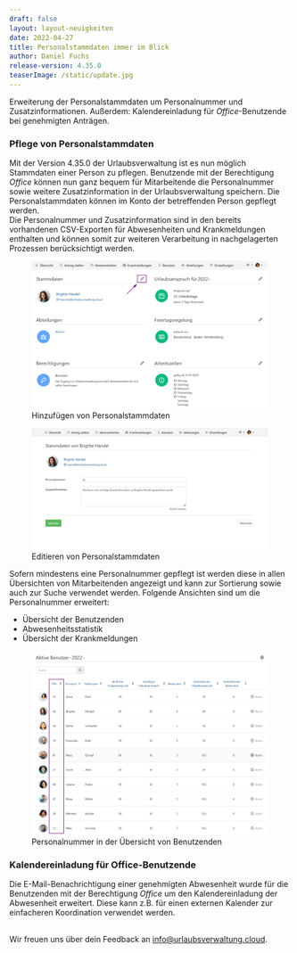 ```yaml
---
draft: false
layout: layout-neuigkeiten
date: 2022-04-27
title: Personalstammdaten immer im Blick
author: Daniel Fuchs
release-version: 4.35.0
teaserImage: /static/update.jpg
---
```


Erweiterung der Personalstammdaten um Personalnummer und Zusatzinformationen. Außerdem: Kalendereinladung für _Office_-Benutzende bei genehmigten Anträgen.

<!-- more -->

### Pflege von Personalstammdaten

Mit der Version 4.35.0 der Urlaubsverwaltung ist es nun möglich Stammdaten einer Person zu pflegen.
Benutzende mit der Berechtigung _Office_ können nun ganz bequem für Mitarbeitende die Personalnummer sowie weitere Zusatzinformation in der Urlaubsverwaltung speichern. Die Personalstammdaten können im Konto der betreffenden Person gepflegt werden.\
Die Personalnummer und Zusatzinformation sind in den bereits vorhandenen CSV-Exporten für Abwesenheiten und Krankmeldungen enthalten und können somit zur weiteren Verarbeitung in nachgelagerten Prozessen berücksichtigt werden. 

<div class="flex my-8 gap-4 flex-col md:flex-row">
    <figure>
        <picture>
            <source srcset="basedata-view.avif" type="image/avif" />
            <img
              src="basedata-view.png"
              alt="Hinzufügen von Personalstammdaten"
              decoding="async"
              loading="lazy"
              class="rounded-lg"
            />
        </picture>
        <figcaption class="text-sm text-center">Hinzufügen von Personalstammdaten</figcaption>
    </figure>
    <figure>
        <picture>
            <source srcset="basedata-edit.avif" type="image/avif" />
            <img
              src="basedata-edit.png"
              alt="Editieren von Personalstammdaten"
              decoding="async"
              loading="lazy"
              class="rounded-lg"
            />
        </picture>
        <figcaption class="text-sm text-center">Editieren von Personalstammdaten</figcaption>
    </figure>
</div>

Sofern mindestens eine Personalnummer gepflegt ist werden diese in allen Übersichten von Mitarbeitenden angezeigt und kann zur Sortierung sowie auch zur Suche verwendet werden. Folgende Ansichten sind um die Personalnummer erweitert:

* Übersicht der Benutzenden
* Abwesenheitsstatistik
* Übersicht der Krankmeldungen

<div class="flex my-8">
    <figure>
        <picture>
            <source srcset="user-overview-with-personnel-number.avif" type="image/avif" />
            <img
              src="user-overview-with-personnel-number.png"
              alt="Personalnummer in der Übersich von Benutzenden"
              decoding="async"
              loading="lazy"
              class="rounded-lg"
            />
        </picture>
        <figcaption class="text-sm text-center">Personalnummer in der Übersicht von Benutzenden</figcaption>
    </figure>
</div>

### Kalendereinladung für Office-Benutzende

Die E-Mail-Benachrichtigung einer genehmigten Abwesenheit wurde für die Benutzenden mit der Berechtigung _Office_ um den Kalendereinladung der Abwesenheit erweitert. Diese kann z.B. für einen externen Kalender zur einfacheren Koordination verwendet werden.

<br/>
Wir freuen uns über dein Feedback an <a href="mailto:info@urlaubsverwaltung.cloud?subject=Feedback">info@urlaubsverwaltung.cloud</a>.
